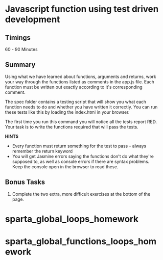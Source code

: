 # Javascript function using test driven development

## Timings

60 - 90 Minutes

## Summary

Using what we have learned about functions, arguments and returns, work your way through the functions listed as comments in the app.js file. Each function must be written out exactly according to it's corresponding comment.

The spec folder contains a testing script that will show you what each function needs to do and whether you have written it correctly. You can run these tests like this by loading the index.html in your browser.

The first time you run this command you will notice all the tests report RED. Your task is to write the functions required that will pass the tests.

**HINTS**

 - Every function must return something for the test to pass - always remember the return keyword
 - You will get Jasmine errors saying the functions don't do what they're supposed to, as well as console errors if there are syntax problems. Keep the console open in the browser to read these.


## Bonus Tasks

 1. Complete the two extra, more difficult exercises at the bottom of the page.
 	
# sparta_global_loops_homework
# sparta_global_functions_loops_homework
